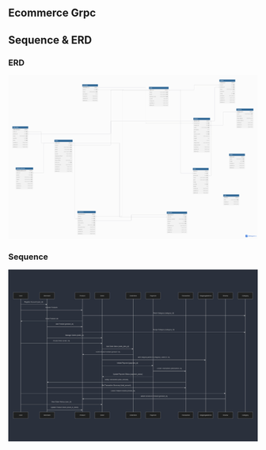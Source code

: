 ## Ecommerce Grpc


## Sequence & ERD

### ERD
<img src="./images/ecommerce_erd.png" />

### Sequence
<img src="./images/ecommerce_sequence.png" />

